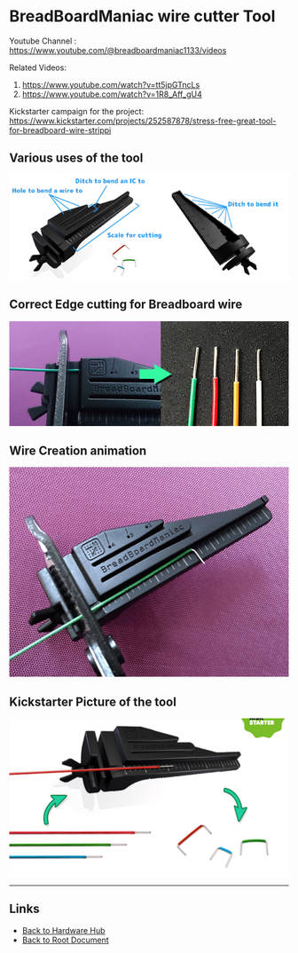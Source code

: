 # BreadBoardManiac wire cutter Tool

Youtube Channel : https://www.youtube.com/@breadboardmaniac1133/videos

Related Videos:
1. <https://www.youtube.com/watch?v=tt5jpGTncLs>
2. <https://www.youtube.com/watch?v=1R8_Aff_gU4>

Kickstarter campaign for the project:
<https://www.kickstarter.com/projects/252587878/stress-free-great-tool-for-breadboard-wire-strippi>

## Various uses of the tool
![Various uses of the tool](./BreadBoard-Maniac-wire-cutter/nqCJLL.png)

## Correct Edge cutting for Breadboard wire
![Correct Edge cutting for Breadboard wire](./BreadBoard-Maniac-wire-cutter/mzKvmd.png)

## Wire Creation animation

![Animation showing the wire creation](./BreadBoard-Maniac-wire-cutter/wire-create-animate-original.gif)

## Kickstarter Picture of the tool

![Kickstarter Picture of the tool](./BreadBoard-Maniac-wire-cutter/piPkke.png)

----
<!-- Footer Begins Here -->
## Links

- [Back to Hardware Hub](./README.md)
- [Back to Root Document](../README.md)
